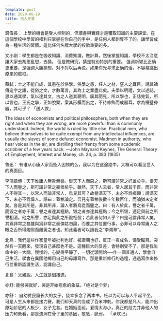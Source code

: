 ```yaml
---
template: post
date: 2020-06-19
title: 拾人牙慧
---
```


錢偉長： 上學的機會是受人控制的，但讀書與實踐才是獲取知識的主要課堂。在這個學校中學習的權利只掌握在你自己的手中，是任何人都剝奪不了的。讓學習成為一種生活的習慣。這比任何名牌大學的校徽重要的多。

文小刚：學生都是在吸收知識、消費知識，做計算，然後掌握知識，學校不太注意讓大家去胡思亂想，去猜。 但是做研究，猜是特別特別的重要。 强调新颖比正确更重要，是强调大胆猜想，对不对以后再说。如果你光寻求正确的话，不容易跳出原来的框框。

蘇軾：士之不能自成，其患在於俗學。俗學之患，枉人之材，窒人之耳目，誦其師傳造字之語，從俗之文，才數萬言，其為士之業盡此矣。夫學以明禮，文以述誌，思以通其學，氣以達其文。古之人道其聰明，廣其聞見，所以學也，正誌完氣，所以言也。王氏之學，正如脫槧，案其形模而出之，不待修飾而成器耳，求為桓璧彜器，其可乎？ 「送人敘」

The ideas of economists and political philosophers, both when they are right and when they are wrong, are more powerful than is commonly understood. Indeed, the world is ruled by little else. Practical men, who believe themselves to be quite exempt from any intellectual influences, are usually the slaves of some defunct economist. Madmen in authority, who hear voices in the air, are distilling their frenzy from some academic scribbler of a few years back. —John Maynard Keynes, The General Theory of Employment, Interest and Money, ch. 24, p. 383 (1935)

魯迅： 有谁从小康人家而坠入困顿的么，我以为在这途路中，大概可以看见世人的真面目。

李鴻章傳：天下惟庸人無咎無譽。舉天下人而惡之，斯可謂非常之奸雄矣乎。舉天下人而譽之，斯可謂非常之豪傑矣乎。雖然，天下人云者，常人居其千百，而非常人不得其一，以常人而論非常人，烏見其可？故譽滿天下，未必不爲鄉願；謗滿天下，未必不爲偉人。語曰：蓋棺論定。吾見有蓋棺後數十年數百年，而論猶未定者矣。各是其所是，非其所非，論人者將烏從而鑒之。曰：有人於此，譽之者千萬，而毀之者亦千萬；譽之者達其極點，毀之者亦達其極點；今之所毀，適足與前之所譽相消，他之所譽，亦足與此之所毀相償；若此者何如人乎？曰是可謂非常人矣。其爲非常之姦雄與爲非常之豪傑姑勿論，而要之其位置行事，必非可以尋常庸人之眼之舌所得燭照而雌黃之者也。知此義者可以讀我之“李鴻章”。

北島：我們這些作家當年被批判也好、被讚颺也好，反正一夜成名，備受矚目。突然有一天醒來，發現自己甚麼也不是。這種巨大的反差，會特别受不了。那是我生命中的一大關。慢慢的，心變得平靜了，一切從頭開始──作一個普通人，學會自己生活，學會在異國他鄉用自己的母語寫作。那是重新修行的過程，通過寫作來修行並重新認識生活，認識自己。

北島：父親說，人生就是個接送。

亦舒: 能够哭就好，哭是开始痊愈的象征。「绝对是个梦」 

亦舒： 自幼贫民窟长大的女子，侥幸多念了两本书，枉以为可以与人平起平坐。可是人生从来都是接力赛，我们却天真的当成了百米冲刺。你我都是凡人，能冲出原始阶层的人极少，女子尤甚。在婚姻面前，爱情太渺小，真正的阻力并非他人的压力和低看，那是流淌在骨子里的基因，敏感，脆弱。 「承欢记」
